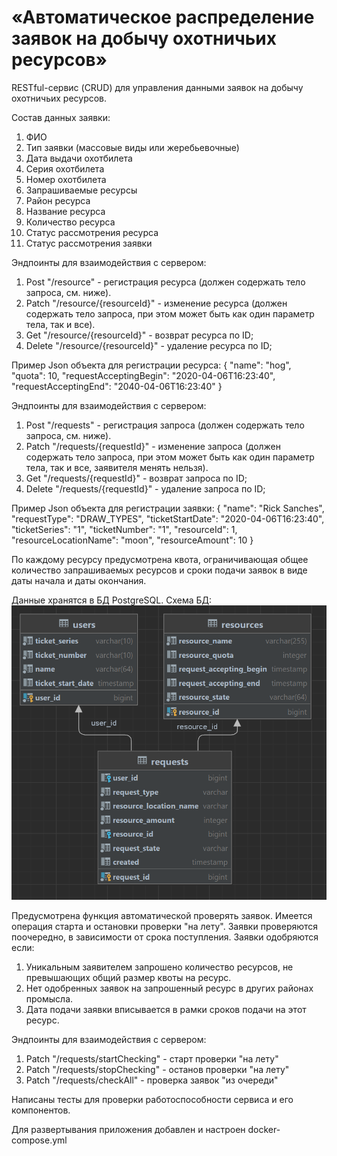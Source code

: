 # «Автоматическое распределение заявок на добычу охотничьих ресурсов»


RESTful-сервис (CRUD) для управления данными заявок на добычу охотничьих ресурсов. 

Состав данных заявки:
1. ФИО
2. Тип заявки (массовые виды или жеребьевочные)
3. Дата выдачи охотбилета
4. Серия охотбилета
5. Номер охотбилета
6. Запрашиваемые ресурсы
7. Район ресурса
8. Название ресурса
9. Количество ресурса
10. Статус рассмотрения ресурса
11. Статус рассмотрения заявки

Эндпоинты для взаимодействия с сервером:
1) Post "/resource" - регистрация ресурса (должен содержать тело запроса, см. ниже). 
2) Patch "/resource/{resourceId}" - изменение ресурса (должен содержать тело запроса, при этом может быть как один параметр тела, так и все).
3) Get "/resource/{resourceId}" - возврат ресурса по ID;
4) Delete "/resource/{resourceId}" - удаление ресурса по ID;

Пример Json объекта для регистрации ресурса:
{
    "name": "hog",
    "quota": 10,
    "requestAcceptingBegin": "2020-04-06T16:23:40",
    "requestAcceptingEnd": "2040-04-06T16:23:40"
}

Эндпоинты для взаимодействия с сервером:
1) Post "/requests" - регистрация запроса (должен содержать тело запроса, см. ниже).
2) Patch "/requests/{requestId}" - изменение запроса (должен содержать тело запроса, при этом может быть как один параметр тела, так и все, заявителя менять нельзя).
3) Get "/requests/{requestId}" - возврат запроса по ID;
4) Delete "/requests/{requestId}" - удаление запроса по ID;

Пример Json объекта для регистрации заявки:
{
    "name": "Rick Sanches",
    "requestType": "DRAW_TYPES",
    "ticketStartDate": "2020-04-06T16:23:40",
    "ticketSeries": "1",
    "ticketNumber": "1",
    "resourceId": 1,
    "resourceLocationName": "moon",
    "resourceAmount": 10
}

По каждому ресурсу предусмотрена квота, ограничивающая общее количество запрашиваемых ресурсов и сроки подачи заявок в виде даты начала и даты окончания.

Данные хранятся в БД PostgreSQL.
Схема БД:
![img.png](img.png)

Предусмотрена функция автоматической проверять заявок. Имеется операция старта и остановки проверки "на лету". 
Заявки проверяются поочередно, в зависимости от срока поступления.
Заявки одобряются если:
1) Уникальным заявителем запрошено количество ресурсов, не превышающих общий размер квоты на ресурс.
2) Нет одобренных заявок на запрошенный ресурс в других районах промысла.
3) Дата подачи заявки вписывается в рамки сроков подачи на этот ресурс.

Эндпоинты для взаимодействия с сервером:
1) Patch "/requests/startChecking" - старт проверки "на лету"
2) Patch "/requests/stopChecking" - останов проверки "на лету"
3) Patch "/requests/checkAll" - проверка заявок "из очереди"

Написаны тесты для проверки работоспособности сервиса и его компонентов.

Для развертывания приложения добавлен и настроен docker-compose.yml


